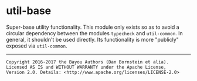 util-base
=========

Super-base utility functionality. This module only exists so as to avoid
a circular dependency between the modules `typecheck` and `util-common`.
In general, it shouldn't be used directly. Its functionality is more "publicly"
exposed via `util-common`.

- - - - - - - - - -

```
Copyright 2016-2017 the Bayou Authors (Dan Bornstein et alia).
Licensed AS IS and WITHOUT WARRANTY under the Apache License,
Version 2.0. Details: <http://www.apache.org/licenses/LICENSE-2.0>
```
